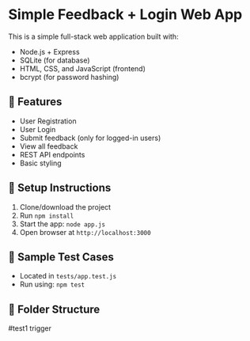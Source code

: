 # Simple Feedback + Login Web App

This is a simple full-stack web application built with:

- Node.js + Express
- SQLite (for database)
- HTML, CSS, and JavaScript (frontend)
- bcrypt (for password hashing)

## 🔧 Features

- User Registration
- User Login
- Submit feedback (only for logged-in users)
- View all feedback
- REST API endpoints
- Basic styling

## 💾 Setup Instructions

1. Clone/download the project
2. Run `npm install`
3. Start the app: `node app.js`
4. Open browser at `http://localhost:3000`

## 🧪 Sample Test Cases

- Located in `tests/app.test.js`
- Run using: `npm test`

## 📁 Folder Structure
#test1 trigger
